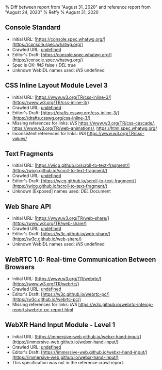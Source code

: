 % Diff between report from "August 31, 2020" and reference report from "August 24, 2020"
% Reffy
% August 31, 2020

## Console Standard

- Initial URL: [https://console.spec.whatwg.org/](https://console.spec.whatwg.org/)
- Crawled URL: [undefined](undefined)
- Editor's Draft: [https://console.spec.whatwg.org/](https://console.spec.whatwg.org/)
- Spec is OK: *INS* false / *DEL* true
- Unknown WebIDL names used: *INS* undefined


## CSS Inline Layout Module Level 3

- Initial URL: [https://www.w3.org/TR/css-inline-3/](https://www.w3.org/TR/css-inline-3/)
- Crawled URL: [undefined](undefined)
- Editor's Draft: [https://drafts.csswg.org/css-inline-3/](https://drafts.csswg.org/css-inline-3/)
- Missing references for links: *INS* https://www.w3.org/TR/css-cascade/, https://www.w3.org/TR/web-animations/, https://html.spec.whatwg.org/
- Inconsistent references for links: *INS* https://www.w3.org/TR/css-values/


## Text Fragments

- Initial URL: [https://wicg.github.io/scroll-to-text-fragment/](https://wicg.github.io/scroll-to-text-fragment/)
- Crawled URL: [undefined](undefined)
- Editor's Draft: [https://wicg.github.io/scroll-to-text-fragment/](https://wicg.github.io/scroll-to-text-fragment/)
- Unknown [Exposed] names used: *DEL* Document


## Web Share API

- Initial URL: [https://www.w3.org/TR/web-share/](https://www.w3.org/TR/web-share/)
- Crawled URL: [undefined](undefined)
- Editor's Draft: [https://w3c.github.io/web-share/](https://w3c.github.io/web-share/)
- Unknown WebIDL names used: *INS* undefined


## WebRTC 1.0: Real-time Communication Between Browsers

- Initial URL: [https://www.w3.org/TR/webrtc/](https://www.w3.org/TR/webrtc/)
- Crawled URL: [undefined](undefined)
- Editor's Draft: [https://w3c.github.io/webrtc-pc/](https://w3c.github.io/webrtc-pc/)
- Missing references for links: *INS* https://w3c.github.io/webrtc-interop-reports/webrtc-pc-report.html


## WebXR Hand Input Module - Level 1

- Initial URL: [https://immersive-web.github.io/webxr-hand-input/](https://immersive-web.github.io/webxr-hand-input/)
- Crawled URL: [undefined](undefined)
- Editor's Draft: [https://immersive-web.github.io/webxr-hand-input/](https://immersive-web.github.io/webxr-hand-input/)
- This specification was not in the reference crawl report.


